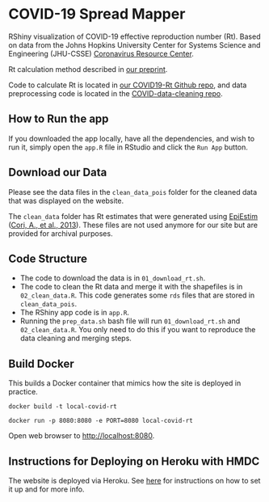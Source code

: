 # COVID-19 Spread Mapper

RShiny visualization of COVID-19 effective reproduction number (Rt). Based on
data from the Johns Hopkins University Center for Systems Science and
Engineering (JHU-CSSE) [Coronavirus Resource
Center](https://github.com/CSSEGISandData/COVID-19).

Rt calculation method described in [our preprint](https://www.medrxiv.org/content/10.1101/2021.03.12.21253496v1).

Code to calculate Rt is located in [our COVID19-Rt Github repo](https://github.com/lin-lab/COVID19-Rt),
and data preprocessing code is located in the [COVID-data-cleaning repo](https://github.com/lin-lab/COVID-data-cleaning).

## How to Run the app

If you downloaded the app locally, have all the dependencies, and wish to run
it, simply open the `app.R` file in RStudio and click the `Run App` button.

## Download our Data

Please see the data files in the `clean_data_pois` folder for the cleaned data that
was displayed on the website.

The `clean_data` folder has Rt estimates that were generated using
[EpiEstim](https://cran.r-project.org/package=EpiEstim) ([Cori, A., et al.,
2013](https://doi.org/10.1093/aje/kwt133)). These files are not used anymore for
our site but are provided for archival purposes.


## Code Structure

+ The code to download the data is in `01_download_rt.sh`.
+ The code to clean the Rt data and merge it with the shapefiles is in
  `02_clean_data.R`. This code generates some `rds` files that are stored in
  `clean_data_pois`.
+ The RShiny app code is in `app.R`.
+ Running the `prep_data.sh` bash file will run `01_download_rt.sh` and
  `02_clean_data.R`. You only need to do this if you want to reproduce the data
  cleaning and merging steps.

## Build Docker

This builds a Docker container that mimics how the site is deployed in practice.

`docker build -t local-covid-rt`

`docker run -p 8080:8080 -e PORT=8080 local-covid-rt`

Open web browser to [http://localhost:8080](http://localhost:8080).

## Instructions for Deploying on Heroku with HMDC

The website is deployed via Heroku. See [here](https://hmdc.gitbook.io/r/) for
instructions on how to set it up and for more info.
